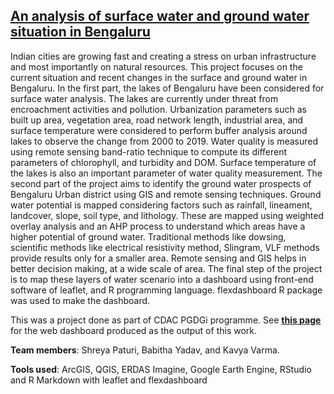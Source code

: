 ## [An analysis of surface water and ground water situation in Bengaluru](https://kavyasooraj981.github.io/dashboardfinal.html)

Indian cities are growing fast and creating a stress on urban infrastructure and most importantly on natural resources. This project focuses on the current situation and recent changes in the surface and ground water in Bengaluru. In the first part, the lakes of Bengaluru have been considered for surface water analysis. The lakes are currently under threat from encroachment activities and pollution. Urbanization parameters such as built up area, vegetation area, road network length, industrial area, and surface temperature were considered to perform buffer analysis around lakes to observe the change from 2000 to 2019. Water quality is measured using remote sensing band-ratio technique to compute its different parameters of chlorophyll, and turbidity and DOM. Surface temperature of the lakes is also an important parameter of water quality measurement. The second part of the project aims to identify the ground water prospects of Bengaluru Urban district using GIS and remote sensing techniques. Ground water potential is mapped considering factors such as rainfall, lineament, landcover, slope, soil type, and lithology. These are mapped using weighted overlay analysis and an AHP process to understand which areas have a higher potential of ground water. Traditional methods like dowsing, scientific methods like electrical resistivity method, Slingram, VLF methods provide results only for a smaller area. Remote sensing and GIS helps in better decision making, at a wide scale of area. The final step of the project is to map these layers of water scenario into a dashboard using front-end software of leaflet, and R programming language. flexdashboard R package was used to make the dashboard.

This was a project done as part of CDAC PGDGi programme. See **[this page](https://kavyasooraj981.github.io/dashboardfinal.html)** for the web dashboard produced as the output of this work. 

**Team members**: Shreya Paturi, Babitha Yadav, and Kavya Varma.  

**Tools used**: ArcGIS, QGIS, ERDAS Imagine, Google Earth Engine, RStudio and R Markdown with leaflet and flexdashboard
